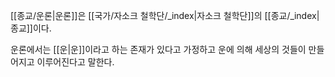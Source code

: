 [[종교/운론|운론]]은 [[국가/자소크 철학단/_index|자소크 철학단]]의 [[종교/_index|종교]]이다.

운론에서는 [[운|운]]이라고 하는 존재가 있다고 가정하고 운에 의해 세상의 것들이 만들어지고 이루어진다고 말한다.